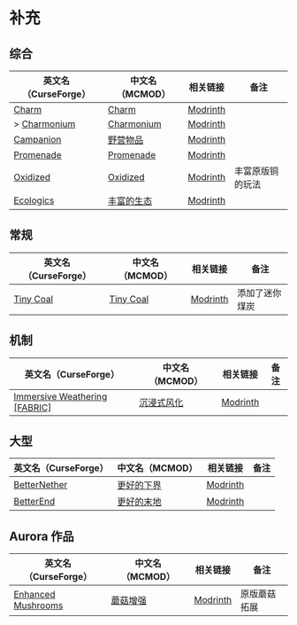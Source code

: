 # 补充

## 综合

| 英文名（CurseForge）                                                    | 中文名（MCMOD）                                    | 相关链接                                        | 备注             |
| ----------------------------------------------------------------------- | -------------------------------------------------- | ----------------------------------------------- | ---------------- |
| [Charm](https://www.curseforge.com/minecraft/mc-mods/charm)             | [Charm](https://www.mcmod.cn/class/2069.html)      | [Modrinth](https://modrinth.com/mod/charm)      |                  |
| > [Charmonium](https://www.curseforge.com/minecraft/mc-mods/charmonium) | [Charmonium](https://www.mcmod.cn/class/3578.html) | [Modrinth](https://modrinth.com/mod/charmonium) |                  |
| [Campanion](https://www.curseforge.com/minecraft/mc-mods/campanion)     | [野营物品](https://www.mcmod.cn/class/2852.html)   | [Modrinth](https://modrinth.com/mod/campanion)  |                  |
| [Promenade](https://www.curseforge.com/minecraft/mc-mods/promenade)     | [Promenade](https://www.mcmod.cn/class/5300.html)  | [Modrinth](https://modrinth.com/mod/promenade)  |                  |
| [Oxidized](https://www.curseforge.com/minecraft/mc-mods/oxidized)       | [Oxidized](https://www.mcmod.cn/class/9031.html)   | [Modrinth](https://modrinth.com/mod/oxidized)   | 丰富原版铜的玩法 |
| [Ecologics](https://www.curseforge.com/minecraft/mc-mods/ecologics)     | [丰富的生态](https://www.mcmod.cn/class/6198.html) | [Modrinth](https://modrinth.com/mod/ecologics)  |                  |

## 常规

| 英文名（CurseForge）                                                | 中文名（MCMOD）                                    | 相关链接                                       | 备注           |
| ------------------------------------------------------------------- | -------------------------------------------------- | ---------------------------------------------- | -------------- |
| [Tiny Coal](https://www.curseforge.com/minecraft/mc-mods/tiny-coal) | [Tiny Coal](https://www.mcmod.cn/class/11502.html) | [Modrinth](https://modrinth.com/mod/tiny-coal) | 添加了迷你煤炭 |

## 机制

| 英文名（CurseForge）                                                                                      | 中文名（MCMOD）                                    | 相关链接                                                  | 备注 |
| --------------------------------------------------------------------------------------------------------- | -------------------------------------------------- | --------------------------------------------------------- | ---- |
| [Immersive Weathering [FABRIC]](https://www.curseforge.com/minecraft/mc-mods/immersive-weathering-fabric) | [沉浸式风化](https://www.mcmod.cn/class/6057.html) | [Modrinth](https://modrinth.com/mod/immersive-weathering) |      |

## 大型

| 英文名（CurseForge）                                                      | 中文名（MCMOD）                                    | 相关链接                                          | 备注 |
| ------------------------------------------------------------------------- | -------------------------------------------------- | ------------------------------------------------- | ---- |
| [BetterNether](https://www.curseforge.com/minecraft/mc-mods/betternether) | [更好的下界](https://www.mcmod.cn/class/1579.html) | [Modrinth](https://modrinth.com/mod/betternether) |      |
| [BetterEnd](https://www.curseforge.com/minecraft/mc-mods/betterend)       | [更好的末地](https://www.mcmod.cn/class/3163.html) | [Modrinth](https://modrinth.com/mod/betterend)    |      |

## Aurora 作品

| 英文名（CurseForge）                                                                  | 中文名（MCMOD）                                  | 相关链接                                                | 备注         |
| ------------------------------------------------------------------------------------- | ------------------------------------------------ | ------------------------------------------------------- | ------------ |
| [Enhanced Mushrooms](https://www.curseforge.com/minecraft/mc-mods/enhanced-mushrooms) | [蘑菇增强](https://www.mcmod.cn/class/3854.html) | [Modrinth](https://modrinth.com/mod/enhanced-mushrooms) | 原版蘑菇拓展 |
